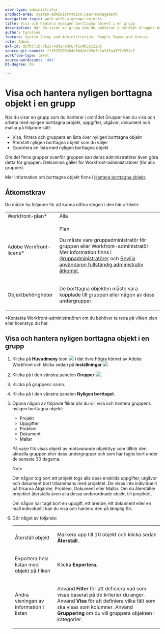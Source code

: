 ```yaml
---
user-type: administrator
product-area: system-administration;user-management
navigation-topic: work-with-a-groups-objects
title: Visa och hantera nyligen borttagna objekt i en grupp
description: När du visar en grupp som du hanterar i området Grupper kan du visa, filtrera, återställa och exportera de nyligen borttagna arbetsobjekten, dokumenten och mallarna.
author: Caroline
feature: System Setup and Administration, People Teams and Groups
role: Admin
exl-id: d5fbc71b-3b22-48d1-a056-f2c4b32c220c
source-git-commit: f2f825280204b56d2dc85efc7a315a4377e551c7
workflow-type: tm+mt
source-wordcount: '443'
ht-degree: 0%

---
```


# Visa och hantera nyligen borttagna objekt i en grupp

När du visar en grupp som du hanterar i området Grupper kan du visa och arbeta med nyligen borttagna projekt, uppgifter, utgåvor, dokument och mallar på följande sätt:

* Visa, filtrera och gruppera en lista över nyligen borttagna objekt
* Återställ nyligen borttagna objekt som du väljer
* Exportera en lista med nyligen borttagna objekt

Om det finns grupper ovanför gruppen kan deras administratörer även göra detta för gruppen. Detsamma gäller för Workfront-administratörer (för alla grupper).

Mer information om borttagna objekt finns i [Hantera borttagna objekt](../../../administration-and-setup/manage-workfront/manage-deleted-items/manage-deleted-items.md).

## Åtkomstkrav

Du måste ha följande för att kunna utföra stegen i den här artikeln:

<table style="table-layout:auto"> 
 <col> 
 </col> 
 <col> 
 </col> 
 <tbody> 
  <tr> 
   <td role="rowheader">Workfront-plan*</td> 
   <td>Alla</td> 
  </tr> 
  <tr> 
   <td role="rowheader">Adobe Workfront-licens*</td> 
   <td> <p>Plan </p> <p>Du måste vara gruppadministratör för gruppen eller Workfront-administratör. Mer information finns i <a href="../../../administration-and-setup/manage-groups/group-roles/group-administrators.md" class="MCXref xref">Gruppadministratörer</a> och <a href="../../../administration-and-setup/add-users/configure-and-grant-access/grant-a-user-full-administrative-access.md" class="MCXref xref">Bevilja användaren fullständig administrativ åtkomst</a>.</p> </td> 
  </tr> 
  <tr> 
   <td role="rowheader">Objektbehörigheter</td> 
   <td> <p>De borttagna objekten måste vara kopplade till gruppen eller någon av dess undergrupper. </p> </td> 
  </tr> 
 </tbody> 
</table>

&#42;Kontakta Workfront-administratören om du behöver ta reda på vilken plan eller licenstyp du har.

## Visa och hantera nyligen borttagna objekt i en grupp

1. Klicka på **Huvudmeny** icon ![](assets/main-menu-icon.png) i det övre högra hörnet av Adobe Workfront och klicka sedan på **Inställningar** ![](assets/gear-icon-settings.png).

1. Klicka på i den vänstra panelen **Grupper** ![](assets/groups-icon.png).

1. Klicka på gruppens namn.
1. Klicka på i den vänstra panelen **Nyligen borttaget**.
1. Öppna någon av följande flikar där du vill visa och hantera gruppens nyligen borttagna objekt:

   * Projekt
   * Uppgifter
   * Problem
   * Dokument
   * Mallar

   På varje flik visas objekt av motsvarande objekttyp som tillhör den aktuella gruppen eller dess undergrupper och som har tagits bort under de senaste 30 dagarna.

   >[!NOTE]
   >
   >Om någon tog bort ett projekt togs alla dess enskilda uppgifter, utgåvor och dokument bort tillsammans med projektet. De visas inte individuellt på flikarna Åtgärder, Problem, Dokument eller Mallar. Om du återställer projektet återställs även alla dessa underordnade objekt till projektet.
   >
   >
   >Om någon har tagit bort en uppgift, ett ärende, ett dokument eller en mall individuellt kan du visa och hantera den på lämplig flik.

1. Gör något av följande:

   <table style="table-layout:auto"> 
    <col> 
    <col> 
    <tbody> 
     <tr> 
      <td role="rowheader"> <p>Återställ objekt</p> </td> 
      <td> <p>Markera upp till 10 objekt och klicka sedan <strong>Återställ</strong>.</p> </td> 
     </tr> 
     <tr> 
      <td role="rowheader"> <p>Exportera hela listan med objekt på fliken</p> </td> 
      <td> <p>Klicka <strong>Exportera</strong>.</p> </td> 
     </tr> 
     <tr data-mc-conditions=""> 
      <td role="rowheader"> <p>Ändra visningen av information i listan</p> </td> 
      <td> <p>Använd <strong>Filter</strong> för att definiera vad som visas baserat på de kriterier du anger. Använd <strong>Visa</strong> för att definiera vilka fält som ska visas som kolumner. Använd <strong>Gruppering</strong> om du vill gruppera objekten i kategorier.</p> </td> 
     </tr> 
    </tbody> 
   </table>
